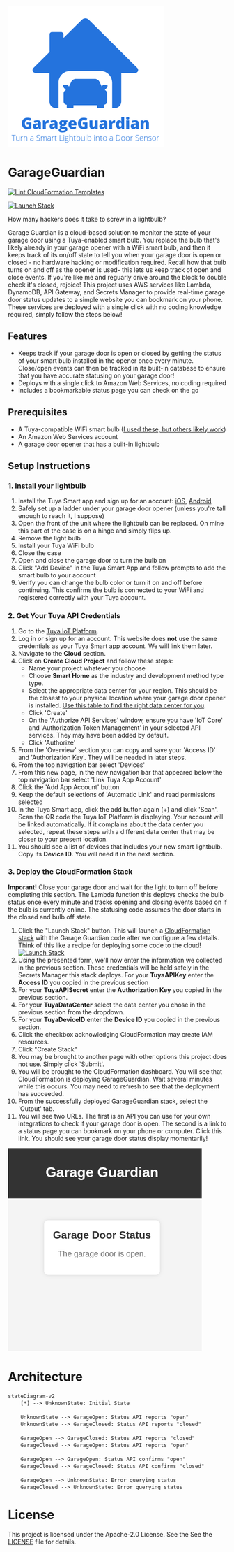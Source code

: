 ![A blue outline of a house with a car inside with the text Garage Guardian listed below it.](assets/GarageGuardian.png)
# GarageGuardian
[![Lint CloudFormation Templates](https://github.com/kevinl95/GarageGuardian/actions/workflows/main.yml/badge.svg)](https://github.com/kevinl95/GarageGuardian/actions/workflows/main.yml)


[![Launch Stack](https://s3.amazonaws.com/cloudformation-examples/cloudformation-launch-stack.png)](https://console.aws.amazon.com/cloudformation/home#/stacks/create/review?templateURL=https://garageguardian.s3.us-west-2.amazonaws.com/cloudformation.yml)

How many hackers does it take to screw in a lightbulb?

Garage Guardian is a cloud-based solution to monitor the state of your garage door using a Tuya-enabled smart bulb. You replace the bulb that's likely already in your garage opener with a WiFi smart bulb, and then it keeps track of its on/off state to tell you when your garage door is open or closed - no hardware hacking or modification required. Recall how that bulb turns on and off as the opener is used- this lets us keep track of open and close events. If you're like me and reguarly drive around the block to double check it's closed, rejoice! This project uses AWS services like Lambda, DynamoDB, API Gateway, and Secrets Manager to provide real-time garage door status updates to a simple website you can bookmark on your phone. These services are deployed with a single click with no coding knowledge required, simply follow the steps below!

## Features
- Keeps track if your garage door is open or closed by getting the status of your smart bulb installed in the opener once every minute. Close/open events can then be tracked in its built-in database to ensure that you have accurate statusing on your garage door!
- Deploys with a single click to Amazon Web Services, no coding required
- Includes a bookmarkable status page you can check on the go

## Prerequisites
- A Tuya-compatible WiFi smart bulb ([I used these, but others likely work](https://a.co/d/7PNa9o0))
- An Amazon Web Services account
- A garage door opener that has a built-in lightbulb

## Setup Instructions

### 1. Install your lightbulb
1. Install the Tuya Smart app and sign up for an account: [iOS](https://apps.apple.com/us/app/tuya-smart/id1034649547), [Android](https://play.google.com/store/apps/details?id=com.tuya.smart&hl=en-US)
2. Safely set up a ladder under your garage door opener (unless you're tall enough to reach it, I suppose)
3. Open the front of the unit where the lightbulb can be replaced. On mine this part of the case is on a hinge and simply flips up.
4. Remove the light bulb
5. Install your Tuya WiFi bulb
6. Close the case
7. Open and close the garage door to turn the bulb on
8. Click "Add Device" in the Tuya Smart App and follow prompts to add the smart bulb to your account
9. Verify you can change the bulb color or turn it on and off before continuing. This confirms the bulb is connected to your WiFi and registered correctly with your Tuya account.

### 2. Get Your Tuya API Credentials
1. Go to the [Tuya IoT Platform](https://iot.tuya.com/).
2. Log in or sign up for an account. This website does **not** use the same credentials as your Tuya Smart app account. We will link them later.
3. Navigate to the **Cloud** section.
4. Click on **Create Cloud Project** and follow these steps:
   - Name your project whatever you choose
   - Choose **Smart Home** as the industry and development method type type.
   - Select the appropriate data center for your region. This should be the closest to your physical location where your garage door opener is installed. [Use this table to find the right data center for you](https://github.com/tuya/tuya-home-assistant/wiki/Countries-Regions-and-Tuya-Data-Center).
   - Click 'Create'
   - On the 'Authorize API Services' window, ensure you have 'IoT Core' and 'Authorization Token Management' in your selected API services. They may have been added by default.
   - Click 'Authorize'
5. From the 'Overview' section you can copy and save your 'Access ID' and 'Authorization Key'. They will be needed in later steps.
6. From the top navigation bar select 'Devices'
7. From this new page, in the new navigation bar that appeared below the top navigation bar select 'Link Tuya App Account'
8. Click the 'Add App Account' button
9. Keep the default selections of 'Automatic Link' and read permissions selected
10. In the Tuya Smart app, click the add button again (+) and click 'Scan'. Scan the QR code the Tuya IoT Platform is displaying. Your account will be linked automatically. If it complains about the data center you selected, repeat these steps with a different data center that may be closer to your present location.
11. You should see a list of devices that includes your new smart lightbulb. Copy its **Device ID**. You will need it in the next section.

### 3. Deploy the CloudFormation Stack
**Imporant!** Close your garage door and wait for the light to turn off before completing this section. The Lambda function this deploys checks the bulb status once every minute and tracks opening and closing events based on if the bulb is currently online. The statusing code assumes the door starts in the closed and bulb off state.

1. Click the "Launch Stack" button. This will launch a [CloudFormation stack](https://docs.aws.amazon.com/AWSCloudFormation/latest/UserGuide/Welcome.html) with the Garage Guardian code after we configure a few details. Think of this like a recipe for deploying some code to the cloud! 
[![Launch Stack](https://s3.amazonaws.com/cloudformation-examples/cloudformation-launch-stack.png)](https://console.aws.amazon.com/cloudformation/home#/stacks/create/review?templateURL=https://garageguardian.s3.us-west-2.amazonaws.com/cloudformation.yml)
2. Using the presented form, we'll now enter the information we collected in the previous section. These credentials will be held safely in the Secrets Manager this stack deploys. For your **TuyaAPIKey** enter the **Access ID** you copied in the previous section
3. For your **TuyaAPISecret** enter the **Authorization Key** you copied in the previous section.
4. For your **TuyaDataCenter** select the data center you chose in the previous section from the dropdown.
5. For your **TuyaDeviceID** enter the **Device ID** you copied in the previous section.
6. Click the checkbox acknowledging CloudFormation may create IAM resources.
7. Click "Create Stack"
8. You may be brought to another page with other options this project does not use. Simply click `Submit'.
9. You will be brought to the CloudFormation dashboard. You will see that CloudFormation is deploying GarageGuardian. Wait several minutes while this occurs. You may need to refresh to see that the deployment has succeeded.
10. From the successfully deployed GarageGuardian stack, select the 'Output' tab.
11. You will see two URLs. The first is an API you can use for your own integrations to check if your garage door is open. The second is a link to a status page you can bookmark on your phone or computer. Click this link. You should see your garage door status display momentarily!

![A webpage with a banner that reads 'Garage Guardian' with text below that says 'Garage Door Status - The garage door is open.](assets/screenshot.png)


# Architecture
```mermaid
stateDiagram-v2
    [*] --> UnknownState: Initial State

    UnknownState --> GarageOpen: Status API reports "open"
    UnknownState --> GarageClosed: Status API reports "closed"

    GarageOpen --> GarageClosed: Status API reports "closed"
    GarageClosed --> GarageOpen: Status API reports "open"

    GarageOpen --> GarageOpen: Status API confirms "open"
    GarageClosed --> GarageClosed: Status API confirms "closed"

    GarageOpen --> UnknownState: Error querying status
    GarageClosed --> UnknownState: Error querying status
```

# License
This project is licensed under the Apache-2.0 License. See the See the [LICENSE](LICENSE) file for details.